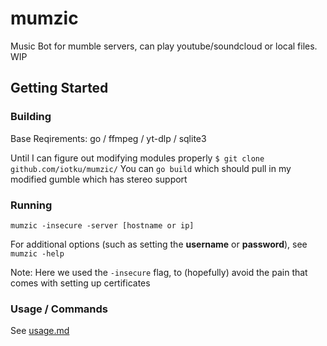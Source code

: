 # mumzic
Music Bot for mumble servers, can play youtube/soundcloud or local files.
WIP

## Getting Started

### Building
Base Reqirements: go / ffmpeg / yt-dlp / sqlite3

Until I can figure out modifying modules properly
`$ git clone github.com/iotku/mumzic/`
You can `go build` which should pull in my modified gumble which has stereo support

### Running

`mumzic -insecure -server [hostname or ip]`

For additional options (such as setting the **username** or **password**), see `mumzic -help`

Note: Here we used the `-insecure` flag, to (hopefully) avoid the pain that comes with setting up certificates

### Usage / Commands
See [usage.md](https://github.com/iotku/mumzic/blob/master/USAGE.md)

